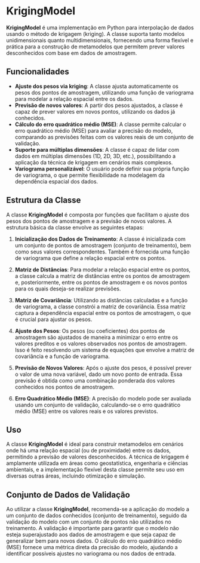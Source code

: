 # KrigingModel

**KrigingModel** é uma implementação em Python para interpolação de dados usando o método de krigagem (kriging). A classe suporta tanto modelos unidimensionais quanto multidimensionais, fornecendo uma forma flexível e prática para a construção de metamodelos que permitem prever valores desconhecidos com base em dados de amostragem.

## Funcionalidades

- **Ajuste dos pesos via kriging**: A classe ajusta automaticamente os pesos dos pontos de amostragem, utilizando uma função de variograma para modelar a relação espacial entre os dados.
- **Previsão de novos valores**: A partir dos pesos ajustados, a classe é capaz de prever valores em novos pontos, utilizando os dados já conhecidos.
- **Cálculo do erro quadrático médio (MSE)**: A classe permite calcular o erro quadrático médio (MSE) para avaliar a precisão do modelo, comparando as previsões feitas com os valores reais de um conjunto de validação.
- **Suporte para múltiplas dimensões**: A classe é capaz de lidar com dados em múltiplas dimensões (1D, 2D, 3D, etc.), possibilitando a aplicação da técnica de krigagem em cenários mais complexos.
- **Variograma personalizável**: O usuário pode definir sua própria função de variograma, o que permite flexibilidade na modelagem da dependência espacial dos dados.

## Estrutura da Classe

A classe **KrigingModel** é composta por funções que facilitam o ajuste dos pesos dos pontos de amostragem e a previsão de novos valores. A estrutura básica da classe envolve as seguintes etapas:

1. **Inicialização dos Dados de Treinamento**: A classe é inicializada com um conjunto de pontos de amostragem (conjunto de treinamento), bem como seus valores correspondentes. Também é fornecida uma função de variograma que define a relação espacial entre os pontos.

2. **Matriz de Distâncias**: Para modelar a relação espacial entre os pontos, a classe calcula a matriz de distâncias entre os pontos de amostragem e, posteriormente, entre os pontos de amostragem e os novos pontos para os quais deseja-se realizar previsões.

3. **Matriz de Covariância**: Utilizando as distâncias calculadas e a função de variograma, a classe constrói a matriz de covariância. Essa matriz captura a dependência espacial entre os pontos de amostragem, o que é crucial para ajustar os pesos.

4. **Ajuste dos Pesos**: Os pesos (ou coeficientes) dos pontos de amostragem são ajustados de maneira a minimizar o erro entre os valores preditos e os valores observados nos pontos de amostragem. Isso é feito resolvendo um sistema de equações que envolve a matriz de covariância e a função de variograma.

5. **Previsão de Novos Valores**: Após o ajuste dos pesos, é possível prever o valor de uma nova variável, dado um novo ponto de entrada. Essa previsão é obtida como uma combinação ponderada dos valores conhecidos nos pontos de amostragem.

6. **Erro Quadrático Médio (MSE)**: A precisão do modelo pode ser avaliada usando um conjunto de validação, calculando-se o erro quadrático médio (MSE) entre os valores reais e os valores previstos.

## Uso

A classe **KrigingModel** é ideal para construir metamodelos em cenários onde há uma relação espacial (ou de proximidade) entre os dados, permitindo a previsão de valores desconhecidos. A técnica de krigagem é amplamente utilizada em áreas como geostatística, engenharia e ciências ambientais, e a implementação flexível desta classe permite seu uso em diversas outras áreas, incluindo otimização e simulação.

## Conjunto de Dados de Validação

Ao utilizar a classe **KrigingModel**, recomenda-se a aplicação do modelo a um conjunto de dados conhecidos (conjunto de treinamento), seguido da validação do modelo com um conjunto de pontos não utilizados no treinamento. A validação é importante para garantir que o modelo não esteja superajustado aos dados de amostragem e que seja capaz de generalizar bem para novos dados. O cálculo do erro quadrático médio (MSE) fornece uma métrica direta da precisão do modelo, ajudando a identificar possíveis ajustes no variograma ou nos dados de entrada.

